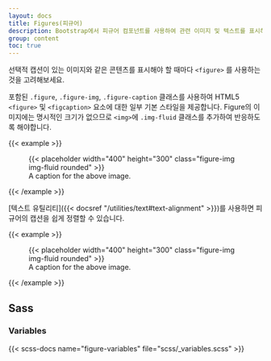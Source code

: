 ```yaml
---
layout: docs
title: Figures(피규어)
description: Bootstrap에서 피규어 컴포넌트를 사용하여 관련 이미지 및 텍스트를 표시하기 위한 문서 및 예제입니다.
group: content
toc: true
---
```


선택적 캡션이 있는 이미지와 같은 콘텐츠를 표시해야 할 때마다 `<figure>` 를 사용하는 것을 고려해보세요.

포함된 `.figure`, `.figure-img`, `.figure-caption` 클래스를 사용하여 HTML5 `<figure>` 및 `<figcaption>` 요소에 대한 일부 기본 스타일을 제공합니다. Figure의 이미지에는 명시적인 크기가 없으므로 `<img>`에 `.img-fluid` 클래스를 추가하여 반응하도록 해야합니다.

{{< example >}}
<figure class="figure">
  {{< placeholder width="400" height="300" class="figure-img img-fluid rounded" >}}
  <figcaption class="figure-caption">A caption for the above image.</figcaption>
</figure>
{{< /example >}}

[텍스트 유틸리티]({{< docsref "/utilities/text#text-alignment" >}})를 사용하면 피규어의 캡션을 쉽게 정렬할 수 있습니다.

{{< example >}}
<figure class="figure">
  {{< placeholder width="400" height="300" class="figure-img img-fluid rounded" >}}
  <figcaption class="figure-caption text-end">A caption for the above image.</figcaption>
</figure>
{{< /example >}}

## Sass

### Variables

{{< scss-docs name="figure-variables" file="scss/_variables.scss" >}}
